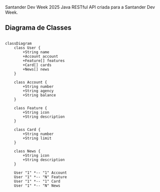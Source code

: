 Santander Dev Week 2025
Java RESTful API criada para a Santander Dev Week.

## Diagrama de Classes

```mermaid

classDiagram
    class User {
        +String name
        +Account account
        +Feature[] features
        +Card[] cards
        +News[] news
    }

    class Account {
        +String number
        +String agency
        +String balance
    }

    class Feature {
        +String icon
        +String description
    }

    class Card {
        +String number
        +String limit
    }

    class News {
        +String icon
        +String description
    }

    User "1" *-- "1" Account
    User "1" *-- "N" Feature
    User "1" *-- "1" Card
    User "1" *-- "N" News
```
